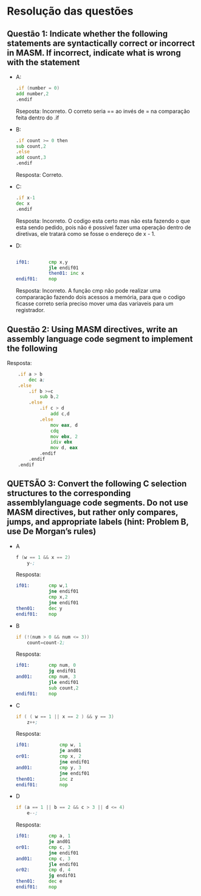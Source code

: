 # Resolução das questões

## Questão 1: Indicate whether the following statements are syntactically correct or incorrect in MASM. If incorrect, indicate what is wrong with the statement

* A:

    ```asm
    .if (number = 0)
    add number,2 
    .endif
    ```

    Rseposta: Incorreto. O correto seria == ao invés de = na comparação feita dentro do .if

* B:

    ```asm
    .if count >= 0 then 
    sub count,2 
    .else 
    add count,3 
    .endif
    ```

    Resposta: Correto.

* C:

    ```asm
    .if x-1 
    dec x 
    .endif
    ```

    Resposta: Incorreto. O codigo esta certo mas não esta fazendo o que esta sendo pedido, pois não é possivel fazer uma operação dentro de diretivas, ele tratará como se fosse o endereço de x - 1.

* D:

    ```asm

    if01:       cmp x,y 
                jle endif01
                then01: inc x 
    endif01:    nop 
    ```

    Resposta: Incorreto. A função cmp não pode realizar uma compararação fazendo dois acessos a memória, para que o codigo ficasse correto seria preciso mover uma das variaveis para um registrador.

## Questão 2: Using MASM directives, write an assembly language code segment to implement the following

Resposta:

```asm
    .if a > b
        dec a;
    .else
        .if b >=c
            sub b,2
        .else
            .if c > d
                add c,d
            .else
                mov eax, d
                cdq
                mov ebx, 2
                idiv ebx
                mov d, eax
            .endif 
        .endif
    .endif
```

## QUETSÃO 3: Convert the following C selection structures to the corresponding assemblylanguage code segments. Do not use MASM directives, but rather only compares, jumps, and appropriate labels (hint: Problem B, use De Morgan’s rules)

* A

    ```asm
    f (w == 1 && x == 2)
        y-;
    ```

    Resposta:

    ```asm
    if01:       cmp w,1 
                jne endif01
                cmp x,2 
                jne endif01
    then01:     dec y
    endif01:    nop 
    ```

* B

    ```asm
    if (!(num > 0 && num <= 3)) 
        count=count-2; 
    ```

    Resposta:

    ```asm
    if01:       cmp num, 0
                jg endif01
    and01:      cmp num, 3
                jle endif01
                sub count,2
    endif01:    nop   
    ```

* C

    ```asm
    if ( ( w == 1 || x == 2 ) && y == 3) 
        z++; 
    ```

    Resposta:

    ```asm
    if01:           cmp w, 1
                    je and01
    or01:           cmp x, 2
                    jne endif01
    and01:          cmp y, 3
                    jne endif01
    then01:         inc z
    endif01:        nop
    ```

* D

    ```asm
    if (a == 1 || b == 2 && c > 3 || d <= 4) 
        e--;
    ```

    Resposta:

    ```asm
    if01:       cmp a, 1
                je and01
    or01:       cmp c, 3
                jne endif01
    and01:      cmp c, 3
                jle endif01
    or02:       cmp d, 4
                jg endif01
    then01:     dec e
    endif01:    nop
    ```
